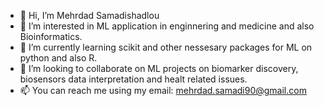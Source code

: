 - 👋 Hi, I’m Mehrdad Samadishadlou
- 👀 I’m interested in ML application in enginnering and medicine and also Bioinformatics.
- 🌱 I’m currently learning scikit and other nessesary packages for ML on python and also R.
- 💞️ I’m looking to collaborate on ML projects on biomarker discovery, biosensors data interpretation and healt related issues.
- 📫 You can reach me using my email: mehrdad.samadi90@gmail.com 

<!---
MehrdadSamadishadlou/MehrdadSamadishadlou is a ✨ special ✨ repository because its `README.md` (this file) appears on your GitHub profile.
You can click the Preview link to take a look at your changes.
--->
